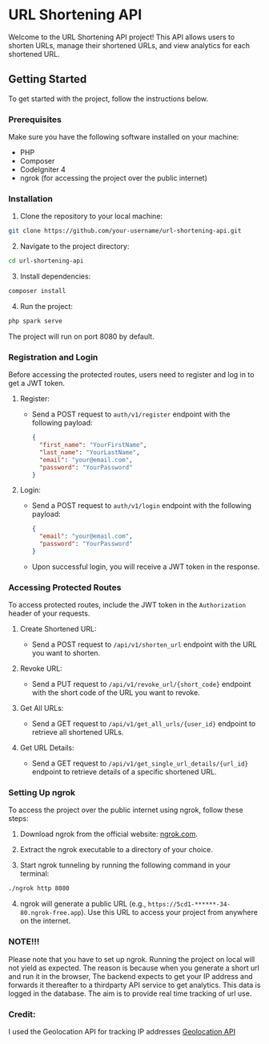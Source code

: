 

# URL Shortening API

Welcome to the URL Shortening API project! This API allows users to shorten URLs, manage their shortened URLs, and view analytics for each shortened URL.

## Getting Started

To get started with the project, follow the instructions below.

### Prerequisites

Make sure you have the following software installed on your machine:

- PHP
- Composer
- CodeIgniter 4
- ngrok (for accessing the project over the public internet)

### Installation

1. Clone the repository to your local machine:

```bash
git clone https://github.com/your-username/url-shortening-api.git
```

2. Navigate to the project directory:

```bash
cd url-shortening-api
```

3. Install dependencies:

```bash
composer install
```

4. Run the project:

```bash
php spark serve
```

The project will run on port 8080 by default.

### Registration and Login

Before accessing the protected routes, users need to register and log in to get a JWT token.

1. Register:
   - Send a POST request to `auth/v1/register` endpoint with the following payload:
     ```json
     {
       "first_name": "YourFirstName",
       "last_name": "YourLastName",
       "email": "your@email.com",
       "password": "YourPassword"
     }
     ```

2. Login:
   - Send a POST request to `auth/v1/login` endpoint with the following payload:
     ```json
     {
       "email": "your@email.com",
       "password": "YourPassword"
     }
     ```

   - Upon successful login, you will receive a JWT token in the response.

### Accessing Protected Routes

To access protected routes, include the JWT token in the `Authorization` header of your requests.

1. Create Shortened URL:
   - Send a POST request to `/api/v1/shorten_url` endpoint with the URL you want to shorten.

2. Revoke URL:
   - Send a PUT request to `/api/v1/revoke_url/{short_code}` endpoint with the short code of the URL you want to revoke.

3. Get All URLs:
   - Send a GET request to `/api/v1/get_all_urls/{user_id}` endpoint to retrieve all shortened URLs.

4. Get URL Details:
   - Send a GET request to `/api/v1/get_single_url_details/{url_id}` endpoint to retrieve details of a specific shortened URL.

### Setting Up ngrok

To access the project over the public internet using ngrok, follow these steps:

1. Download ngrok from the official website: [ngrok.com](https://ngrok.com/download).

2. Extract the ngrok executable to a directory of your choice.

3. Start ngrok tunneling by running the following command in your terminal:

```bash
./ngrok http 8080
```

4. ngrok will generate a public URL (e.g., `https://5cd1-******-34-80.ngrok-free.app`). Use this URL to access your project from anywhere on the internet.

### NOTE!!!
Please  note that you have to set up ngrok. Running the project on local will not yield as expected. The reason is because when you generate a short url and run it in the browser, The backend expects to get your IP address and forwards it thereafter to a thirdparty API service to get analytics. This data is logged in the database. The aim is to provide real time tracking of url use.

### Credit:
I used the Geolocation API for tracking IP addresses [Geolocation API](https://ip-api.com/docs/api:json)



